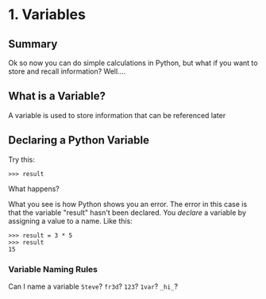 # 1. Variables

## Summary
Ok so now you can do simple calculations in Python, but what if you want to store and recall information? Well....

## What is a Variable?
A variable is used to store information that can be referenced later

## Declaring a Python Variable
Try this:
```
>>> result
```
What happens?

What you see is how Python shows you an error. The error in this case is that the variable "result" hasn't been declared. You _declare_ a variable by assigning a value to a name. Like this:
```
>>> result = 3 * 5
>>> result
15
```
### Variable Naming Rules
Can I name a variable `Steve`? `fr3d`? `123`? `1var`? `_hi_`?

